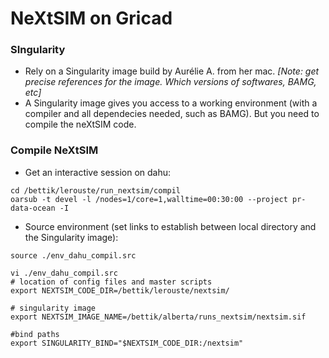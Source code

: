 # NeXtSIM on Gricad

### SIngularity
* Rely on a Singularity image build by Aurélie A. from her mac. _[Note: get precise references for the image. Which versions of softwares, BAMG, etc]_ 
* A Singularity image gives you access to a working environment (with a compiler and all dependecies needed, such as BAMG). But you need to compile the neXtSIM code.

### Compile NeXtSIM
* Get an interactive session on dahu:
```
cd /bettik/lerouste/run_nextsim/compil
oarsub -t devel -l /nodes=1/core=1,walltime=00:30:00 --project pr-data-ocean -I
```
* Source environment (set links to establish between local directory and the Singularity image):
```
source ./env_dahu_compil.src 
```
```
vi ./env_dahu_compil.src 
# location of config files and master scripts
export NEXTSIM_CODE_DIR=/bettik/lerouste/nextsim/

# singularity image
export NEXTSIM_IMAGE_NAME=/bettik/alberta/runs_nextsim/nextsim.sif

#bind paths
export SINGULARITY_BIND="$NEXTSIM_CODE_DIR:/nextsim"

```
